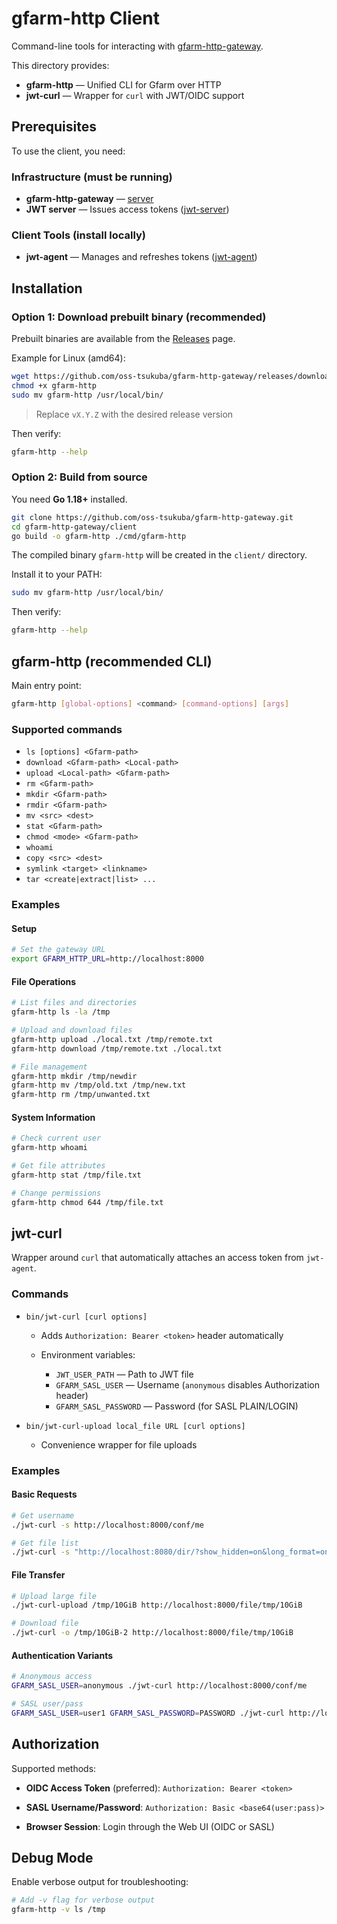# gfarm-http Client

Command-line tools for interacting with [gfarm-http-gateway](../server).

This directory provides:

- **gfarm-http** — Unified CLI for Gfarm over HTTP
- **jwt-curl** — Wrapper for `curl` with JWT/OIDC support

## Prerequisites

To use the client, you need:

### Infrastructure (must be running)

- **gfarm-http-gateway** — [server](../server) 
- **JWT server** — Issues access tokens ([jwt-server](https://github.com/oss-tsukuba/jwt-server))  

### Client Tools (install locally)

- **jwt-agent** — Manages and refreshes tokens ([jwt-agent](https://github.com/oss-tsukuba/jwt-agent))  

## Installation

### Option 1: Download prebuilt binary (recommended)

Prebuilt binaries are available from the [Releases](https://github.com/oss-tsukuba/gfarm-http-gateway/releases) page.

Example for Linux (amd64):

```bash
wget https://github.com/oss-tsukuba/gfarm-http-gateway/releases/download/vX.Y.Z/gfarm-http-linux-amd64 -O gfarm-http
chmod +x gfarm-http
sudo mv gfarm-http /usr/local/bin/
```

> Replace `vX.Y.Z` with the desired release version

Then verify:

```bash
gfarm-http --help
```


### Option 2: Build from source

You need **Go 1.18+** installed.

```bash
git clone https://github.com/oss-tsukuba/gfarm-http-gateway.git
cd gfarm-http-gateway/client
go build -o gfarm-http ./cmd/gfarm-http
```

The compiled binary `gfarm-http` will be created in the `client/` directory.

Install it to your PATH:

```bash
sudo mv gfarm-http /usr/local/bin/
```

Then verify:

```bash
gfarm-http --help
```


## gfarm-http (recommended CLI)

Main entry point:

```bash
gfarm-http [global-options] <command> [command-options] [args]
```

### Supported commands

* `ls [options] <Gfarm-path>`
* `download <Gfarm-path> <Local-path>`
* `upload <Local-path> <Gfarm-path>`
* `rm <Gfarm-path>`
* `mkdir <Gfarm-path>`
* `rmdir <Gfarm-path>`
* `mv <src> <dest>`
* `stat <Gfarm-path>`
* `chmod <mode> <Gfarm-path>`
* `whoami`
* `copy <src> <dest>`
* `symlink <target> <linkname>`
* `tar <create|extract|list> ...`

### Examples

#### Setup

```bash
# Set the gateway URL
export GFARM_HTTP_URL=http://localhost:8000
```

#### File Operations

```bash
# List files and directories
gfarm-http ls -la /tmp

# Upload and download files
gfarm-http upload ./local.txt /tmp/remote.txt
gfarm-http download /tmp/remote.txt ./local.txt

# File management
gfarm-http mkdir /tmp/newdir
gfarm-http mv /tmp/old.txt /tmp/new.txt
gfarm-http rm /tmp/unwanted.txt
```

#### System Information

```bash
# Check current user
gfarm-http whoami

# Get file attributes
gfarm-http stat /tmp/file.txt

# Change permissions
gfarm-http chmod 644 /tmp/file.txt
```


## jwt-curl

Wrapper around `curl` that automatically attaches an access token from `jwt-agent`.

### Commands

* `bin/jwt-curl [curl options]`

  * Adds `Authorization: Bearer <token>` header automatically
  * Environment variables:

    * `JWT_USER_PATH` — Path to JWT file
    * `GFARM_SASL_USER` — Username (`anonymous` disables Authorization header)
    * `GFARM_SASL_PASSWORD` — Password (for SASL PLAIN/LOGIN)
* `bin/jwt-curl-upload local_file URL [curl options]`

  * Convenience wrapper for file uploads

### Examples

#### Basic Requests

```bash
# Get username
./jwt-curl -s http://localhost:8000/conf/me

# Get file list
./jwt-curl -s "http://localhost:8080/dir/?show_hidden=on&long_format=on"
```

#### File Transfer

```bash
# Upload large file
./jwt-curl-upload /tmp/10GiB http://localhost:8000/file/tmp/10GiB

# Download file
./jwt-curl -o /tmp/10GiB-2 http://localhost:8000/file/tmp/10GiB
```

#### Authentication Variants

```bash
# Anonymous access
GFARM_SASL_USER=anonymous ./jwt-curl http://localhost:8000/conf/me

# SASL user/pass
GFARM_SASL_USER=user1 GFARM_SASL_PASSWORD=PASSWORD ./jwt-curl http://localhost:8000/conf/me
```

## Authorization

Supported methods:

* **OIDC Access Token** (preferred):
  `Authorization: Bearer <token>`

* **SASL Username/Password**:
  `Authorization: Basic <base64(user:pass)>`

* **Browser Session**:
  Login through the Web UI (OIDC or SASL)

## Debug Mode

Enable verbose output for troubleshooting:

```bash
# Add -v flag for verbose output
gfarm-http -v ls /tmp
```
